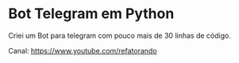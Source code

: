 # Bot Telegram em Python

Criei um Bot para telegram com pouco mais de 30 linhas de código.

Canal: https://www.youtube.com/refatorando
